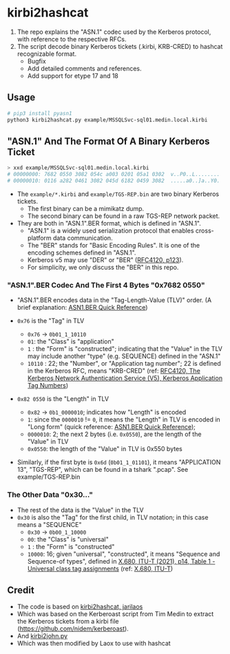 # kirbi2hashcat

1. The repo explains the "ASN.1" codec used by the Kerberos protocol, with reference to the respective RFCs.
2. The script decode binary Kerberos tickets (.kirbi, KRB-CRED) to hashcat recognizable format.
   - Bugfix
   - Add detailed comments and references.
   - Add support for etype 17 and 18

## Usage

```sh
# pip3 install pyasn1
python3 kirbi2hashcat.py example/MSSQLSvc-sql01.medin.local.kirbi
```

## "ASN.1" And The Format Of A Binary Kerberos Ticket

```sh
> xxd example/MSSQLSvc-sql01.medin.local.kirbi
# 00000000: 7682 0550 3082 054c a003 0201 05a1 0302  v..P0..L........
# 00000010: 0116 a282 0461 3082 045d 6182 0459 3082  .....a0..]a..Y0.
```

- The `example/*.kirbi` and `example/TGS-REP.bin` are two binary Kerberos tickets.
  - The first binary can be a mimikatz dump.
  - The second binary can be found in a raw TGS-REP network packet.
- They are both in "ASN.1".BER format, which is defined in "ASN.1".
  - "ASN.1" is a widely used serialization protocol that enables cross-platform data communication.
  - The "BER" stands for "Basic Encoding Rules". It is one of the encoding schemes defined in "ASN.1".
  - Kerberos v5 may use "DER" or "BER" ([RFC4120, p123](https://www.rfc-editor.org/rfc/rfc4120#page-123)).
  - For simplicity, we only discuss the "BER" in this repo.


### "ASN.1".BER Codec And The First 4 Bytes "0x7682 0550"

- "ASN.1".BER encodes data in the "Tag-Length-Value (TLV)" order. (A brief explanation: [ASN1.BER Quick Reference](https://www.oss.com/asn1/resources/asn1-made-simple/asn1-quick-reference/basic-encoding-rules.html))
- `0x76` is the "Tag" in TLV
  - `0x76` -> `0b01_1_10110`
  - `01`: the "Class" is "application"
  - `1` : the "Form" is "constructed"; indicating that the "Value" in the TLV may include another "type" (e.g. SEQUENCE) defined in the "ASN.1"
  - `10110` : 22; the "Number", or "Application tag number"; 22 is defined in the Kerberos RFC, means "KRB-CRED" (ref: [RFC4120, The Kerberos Network Authentication Service (V5), Kerberos Application Tag Numbers](https://www.rfc-editor.org/rfc/rfc4120#page-96))
- `0x82 0550` is the "Length" in TLV
  - `0x82` -> `0b1_0000010`; indicates how "Length" is encoded
  - `1`: since the `0000010` != `0`, it means the "Length" in TLV is encoded in "Long form" (quick reference: [ASN1.BER Quick Reference](https://www.oss.com/asn1/resources/asn1-made-simple/asn1-quick-reference/basic-encoding-rules.html));
  - `0000010`: 2; the next 2 bytes (i.e. `0x0550`), are the length of the "Value" in TLV
  - `0x0550`: the length of the "Value" in TLV is 0x550 bytes

- Similarly, if the first byte is `0x6d` (`0b01_1_01101`), it means "APPLICATION 13", "TGS-REP", which can be found in a tshark ".pcap". See example/TGS-REP.bin


### The Other Data "0x30..."

- The rest of the data is the "Value" in the TLV
- `0x30` is also the "Tag" for the first child, in TLV notation; in this case means a "SEQUENCE"
  - `0x30` -> `0b00_1_10000`
  - `00`: the "Class" is "universal"
  - `1` : the "Form" is "constructed"
  - `10000`: 16; given "universal", "constructed", it means "Sequence and Sequence-of types", defined in [X.680, ITU-T (2021), p14, Table 1 - Universal class tag assignments](./ref/T-REC-X.680-202102-I!!PDF-E.pdf) (ref: [X.680, ITU-T](https://www.itu.int/rec/T-REC-X.680-202102-I/en))


## Credit

- The code is based on [kirbi2hashcat, jarilaos](https://github.com/jarilaos/kirbi2hashcat/blob/master/kirbi2hashcat.py)
- Which was based on the Kerberoast script from Tim Medin to extract the Kerberos tickets from a kirbi file (https://github.com/nidem/kerberoast).
- And [kirbi2john.py](https://raw.githubusercontent.com/magnumripper/JohnTheRipper/bleeding-jumbo/run/kirbi2john.py)
- Which was then modified by Laox to use with hashcat
